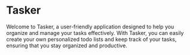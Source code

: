 # Tasker

Welcome to Tasker, a user-friendly application designed to help you organize and manage your tasks effectively. With Tasker, you can easily create your own personalized todo lists and keep track of your tasks, ensuring that you stay organized and productive.
